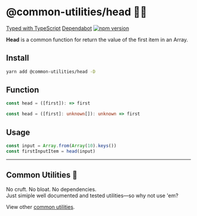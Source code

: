 # @common-utilities/head 🧰👤

[Typed with TypeScript](https://flat.badgen.net/badge/icon/Typed?icon=typescript&label&labelColor=blue&color=555555)
[Dependabot](https://badgen.net/dependabot/badgen/yowainwright/common-utilities?icon=dependabot)
[![npm version](https://badge.fury.io/js/%40common-utilities%2Fhead.svg)](https://badge.fury.io/js/%40common-utilities%2Fhead)

**Head** is a common function for return the value of the first item in an Array.

## Install

```bash
yarn add @common-utilities/head -D
```

## Function

```javascript
const head = ([first]): => first
```

```typescript
const head = ([first]: unknown[]): unknown => first
```

## Usage

```javascript
const input = Array.from(Array(10).keys())
const firstInputItem = head(input)
```

---

## Common Utilities 🧰

No cruft. No bloat. No dependencies.<br />
Just simiple well documented and tested utilities—so why not use 'em?

View other [common utilities](https://github.com/yowainwright/common-utilities).
